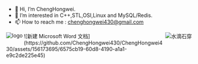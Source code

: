- 👋 Hi, I’m ChengHongwei.
- 👀 I’m interested in C++,STL,OSI,Linux and MySQL/Redis.
- 📫 How to reach me : chenghongwei430@gmail.com

<p>
<img src="https://github-readme-stats.vercel.app/api?username=forthespada
&show_icons=true" alt="logo" align="left" style="margin-bottom: 20px;" />
</p>

<img align="right" src="https://github-readme-stats.vercel.app/api?username=forthespada&show_icons=true&icon_color=CE1D2D&text_color=718096&bg_color=ffffff&hide_title=true"  alt="水滴石穿" align="right" style="margin-bottom: 20px;"/>
![新建 Microsoft Word 文档](https://github.com/ChengHongwei430/ChengHongwei430/assets/156173695/6575cb19-60d8-4190-a1a1-e9c2de225e45)
